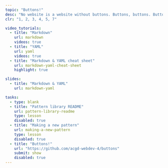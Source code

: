 ```yaml
---
topic: "Buttons!"
desc: "No website is a website without buttons. Buttons, buttons. Buttons! And maybe links too."
clr: "1, 2, 3, 4, 5, 7"

video_tutorials:
  - title: "Markdown"
    url: markdown
    videos: true
  - title: "YAML"
    url: yaml
    videos: true
  - title: "Markdown & YAML cheat sheet"
    url: markdown-yaml-cheat-sheet
    highlight: true

slides:
  - title: "Markdown & YAML"
    url: markdown-yaml

tasks:
  - type: blank
  - title: "Pattern library README"
    url: pattern-library-readme
    type: lesson
    disabled: true
  - title: "Making a new pattern"
    url: making-a-new-pattern
    type: lesson
    disabled: true
  - title: "Buttons!"
    url: "https://github.com/acgd-webdev-4/buttons"
    submit: show
    disabled: true
---
```

